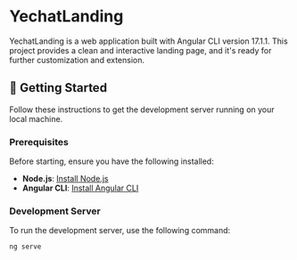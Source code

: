 # YechatLanding

YechatLanding is a web application built with Angular CLI version 17.1.1. This project provides a clean and interactive landing page, and it's ready for further customization and extension.

## 🚀 Getting Started

Follow these instructions to get the development server running on your local machine.

### Prerequisites

Before starting, ensure you have the following installed:

- **Node.js**: [Install Node.js](https://nodejs.org/)
- **Angular CLI**: [Install Angular CLI](https://angular.io/cli)

### Development Server

To run the development server, use the following command:

```bash
ng serve
